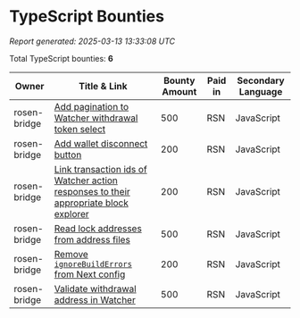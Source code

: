 # TypeScript Bounties

*Report generated: 2025-03-13 13:33:08 UTC*

Total TypeScript bounties: **6**

|Owner|Title & Link|Bounty Amount|Paid in|Secondary Language|
|---|---|---|---|---|
| rosen-bridge | [Add pagination to Watcher withdrawal token select](https://github.com/rosen-bridge/ui/issues/10) | 500 | RSN | JavaScript |
| rosen-bridge | [Add wallet disconnect button](https://github.com/rosen-bridge/ui/issues/12) | 200 | RSN | JavaScript |
| rosen-bridge | [Link transaction ids of Watcher action responses to their appropriate block explorer](https://github.com/rosen-bridge/ui/issues/9) | 200 | RSN | JavaScript |
| rosen-bridge | [Read lock addresses from address files](https://github.com/rosen-bridge/ui/issues/11) | 500 | RSN | JavaScript |
| rosen-bridge | [Remove `ignoreBuildErrors` from Next config](https://github.com/rosen-bridge/ui/issues/8) | 200 | RSN | JavaScript |
| rosen-bridge | [Validate withdrawal address in Watcher](https://github.com/rosen-bridge/ui/issues/13) | 500 | RSN | JavaScript |
